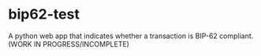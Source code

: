 # bip62-test
A python web app that indicates whether a transaction is BIP-62 compliant. (WORK IN PROGRESS/INCOMPLETE)
